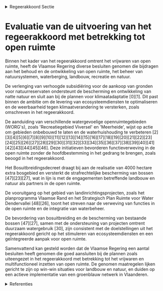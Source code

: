 

<details>
        <summary>Regeerakkoord Sectie </summary>
        <p>2.2.2.5 Open ruimte We vrijwaren maximaal de open ruimte. We voorzien in de open ruimte de nodige plaats voor o.a. natuursystemen, klimaatmi-tigatie- en adaptatie, waterberging, land-bouw, recreatie en ontspanning. We verweven dit multifunctioneel waar het kan, zonder de hoofdbestemming in het gedrang te brengen en scheiden (o.a. grootschalige professionele landbouw, grote eenheden kwetsbare natuur) waar het moet. Naast de strategische gebieden voor landbouw, natuur en water, omvat de open ruimte gebieden met multifunctioneel ingerichte en gebruikte landschappen. We voorzien een specifieke bestemming voor dergelijke vormen van functieverweving in de open ruimte. Ecosysteemdiensten7 en het fysisch systeem zijn structurerend voor keuzes in open ruimte functies. Landbouw en natuur zijn partners in de open ruimte. Via gebiedsgerichte coalities en een realisatiegerichte, geïntegreerde aanpak streven we bij de inrichting van de open ruimte maximaal naar win-wins voor landbouw en natuur. Hierbij zetten we bijkomend in op instrumenten zoals beheersovereenkomsten voor natuurbeheer en honoreren we inspanningen voor ecosys-teemdiensten. Landbouw benaderen we vanuit toege-voegde economische en maatschappelijke 7 Ecosysteemdiensten is een term die verwijst naar alle functies die ecosystemen vervullen ten bate van de mens: productie van zuurstof, beleving/ontspanning, bodemvruchtbaarheid, bestuiving, voedselproductie, waterberging, opslag van koolstof, houtproductie, waterzuivering. Elk landgebruik vervult één of meerdere functies. Bij de inrichting van de open ruimte streven we er naar om de levering van ecosysteemdiensten te optimaliseren. Bv. landgebruik in valleien integraal bekijken zodanig dat waterberging en -zuivering er optimaal benut worden. Fysisch systeem = geheel van reliëf, bodem, ondergrond, oppervlakte- en grondwater-systeem, klimaat meerwaarde. We maken een ruimtelijke differentiatie van agrarische activiteiten met oog op een duurzame afstemming met de omgeving. We voeren een uitdoofbeleid landbouwge-bruik in zones bestemd voor natuurreali-satie, zo nodig met flankerende maatre-gelen. Landbouwactiviteiten die bijdragen tot natuurbeheer kunnen behouden blijven en moedigen we verder aan. Robuuste natuur-, bos- en valleigebieden vormen de ruggengraat van een ruimer, functioneel groenblauw netwerk, dat zich doorheen de open ruimte uitstrekt tot in het centrum van dorpen en steden. Wemaken actief werk van de structurele implementatie van dit netwerk in Vlaanderen. We creëren zowel onder- als bovengronds meer ruimte voor water. Beek- en rivierval-leien richten we in vanuit een integrale benadering, waarbij waterbeheer, klimaat-buffering, koolstofopslag en biodiversiteit centraal staan. </p>
        </details> 

# Evaluatie van de uitvoering van het regeerakkoord met betrekking tot open ruimte

Binnen het kader van het regeerakkoord omtrent het vrijwaren van open ruimte, heeft de Vlaamse Regering diverse besluiten genomen die bijdragen aan het behoud en de ontwikkeling van open ruimte, het beheer van natuursystemen, waterberging, landbouw, recreatie en natuur. 

De verlenging van verhoogde subsidiëring voor de aankoop van gronden voor natuurreservaten ondersteunt de bescherming en ontwikkeling van natte natuur en sluit aan bij de plannen voor klimaatadaptatie \[0\]\[1\]. Dit past binnen de ambitie om de levering van ecosysteemdiensten te optimaliseren en de weerbaarheid tegen klimaatverandering te versterken, zoals omschreven in het regeerakkoord.

De aanduiding van verschillende watergevoelige openruimtegebieden (WORG's), zoals 'Recreatiegebied Viversel' en 'Meerheide', wijst op actie om gebieden onbebouwd te laten en de waterhuishouding te verbeteren \[2\]\[3\]\[4\]\[5\]\[6\]\[7\]\[8\]\[9\]\[10\]\[11\]\[12\]\[13\]\[14\]\[15\]\[16\]\[17\]\[18\]\[19\]\[20\]\[21\]\[22\]\[23\]\[24\]\[25\]\[26\]\[27\]\[28\]\[29\]\[30\]\[31\]\[32\]\[33\]\[34\]\[35\]\[36\]\[37\]\[38\]\[39\]\[40\]\[41\]\[42\]\[43\]\[44\]\[45\]\[46\]. Deze initiatieven bevorderen functieverweving in de open ruimte zonder de hoofdbestemming in het gedrang te brengen, zoals beoogd in het regeerakkoord.

Het Bosuitbreidingsdecreet draagt bij aan de realisatie van 4000 hectare extra bosgebied en versterkt de strafrechtelijke bescherming van bossen \[47\]\[23\]\[27\], wat in lijn is met de engagementen betreffende landbouw en natuur als partners in de open ruimte.

De vooruitgang op het gebied van landinrichtingsprojecten, zoals het planprogramma Vlaamse Rand en het Strategisch Plan Ruimte voor Water Dendervallei \[48\]\[26\], toont het streven naar de verweving van functies in de open ruimte en de integratie van waterbeheer.

De bevordering van bosuitbreiding en de bescherming van bestaande bossen \[47\]\[27\], samen met de ondersteuning van projecten omtrent duurzaam watergebruik \[30\], zijn consistent met de doelstellingen uit het regeerakkoord gericht op het stimuleren van ecosysteemdiensten en een geïntegreerde aanpak voor open ruimte.

Samenvattend kan gesteld worden dat de Vlaamse Regering een aantal besluiten heeft genomen die goed aansluiten bij de plannen zoals uiteengezet in het regeerakkoord met betrekking tot het vrijwaren en multifunctioneel inzetten van open ruimte. De genomen maatregelen lijken gericht te zijn op win-win situaties voor landbouw en natuur, en duiden op een actieve implementatie van een groenblauw netwerk in Vlaanderen.

<details>
        <summary> Referenties</summary>
        **[\[0\]](http://themis.vlaanderen.be/id/nieuwsbericht/641189663335D329E25ECD67)** : **(2023-03-17)** Verlenging verhoogde subsidiëring van planning, ontwikkeling en uitvoering van geïntegreerd natuurbeheer Voorontwerp van besluit van de Vlaamse Regering tot wijziging van het besluit van de Vlaamse Re... 

**[\[1\]](http://themis.vlaanderen.be/id/nieuwsbericht/649AA07E2D77B42474D4E7D9)** : **(2023-06-30)** Verlenging verhoogde subsidiëring van planning, ontwikkeling en uitvoering van geïntegreerd natuurbeheer Ontwerpbesluit van de Vlaamse Regering tot wijziging van het besluit van de Vlaamse Regering va... 

**[\[2\]](http://themis.vlaanderen.be/id/nieuwsbericht/651ADD9851A2D987E57E30E8)** : **(2023-10-06)** Voorlopige aanduiding watergevoelig openruimtegebied ‘Recreatiegebied Viversel’ in Heusden-Zolder Ontwerpbesluit van de Vlaamse Regering houdende de voorlopige aanduiding van het watergevoelig openrui... 

**[\[3\]](http://themis.vlaanderen.be/id/nieuwsbericht/65781A37E2E2C9E5814C00F7)** : **(2023-12-15)** Voorlopige aanduiding watergevoelig openruimtegebied ‘Meerheide’ in Zoersel Ontwerpbesluit van de Vlaamse Regering houdende de voorlopige aanduiding van het watergevoelig openruimtegebied ‘Meerheide’ ... 

**[\[4\]](http://themis.vlaanderen.be/id/nieuwsbericht/64AE4EAF0592342F299DB99A)** : **(2023-07-14)** Voorlopige aanduiding watergevoelig openruimtegebied ‘Neerhoeve’ in Putte Ontwerpbesluit van de Vlaamse Regering houdende de voorlopige aanduiding van het watergevoelig openruimtegebied ‘Neerhoeve’ in... 

**[\[5\]](http://themis.vlaanderen.be/id/nieuwsbericht/657818E6E2E2C9E5814C00D8)** : **(2023-12-15)** Voorlopige aanduiding watergevoelig openruimtegebied ‘Zetten Zwanebeek’ in Schilde Ontwerpbesluit van de Vlaamse Regering houdende de voorlopige aanduiding van het watergevoelig openruimtegebied ‘Zett... 

**[\[6\]](http://themis.vlaanderen.be/id/nieuwsbericht/652663497FDB1A5D078286E8)** : **(2023-10-13)** Watergevoelig openruimtegebied ‘Industriegebied Heulestraat’ in Wevelgem Ontwerpbesluit van de Vlaamse Regering houdende de voorlopige aanduiding van het watergevoelig openruimtegebied ‘Industriegebie... 

**[\[7\]](http://themis.vlaanderen.be/id/nieuwsbericht/655CCCA2F639D27EAA9FE9D3)** : **(2023-11-23)** Voorlopige aanduiding watergevoelig openruimtegebied ‘Grote Heide’ in Beveren Ontwerpbesluit van de Vlaamse Regering houdende de voorlopige aanduiding van het watergevoelig openruimtegebied ‘Grote Hei... 

**[\[8\]](http://themis.vlaanderen.be/id/nieuwsbericht/64AE4E020592342F299DB997)** : **(2023-07-14)** Voorlopige aanduiding watergevoelig openruimtegebied ‘Winkelveld’ in Puurs- Sint-Amands Ontwerpbesluit van de Vlaamse Regering houdende de voorlopige aanduiding van het watergevoelig openruimtegebied ... 

**[\[9\]](http://themis.vlaanderen.be/id/nieuwsbericht/655CCDE5F639D27EAA9FE9D7)** : **(2023-11-23)** Voorlopige aanduiding watergevoelig openruimtegebied ‘Breeveld’ in Brakel Ontwerpbesluit van de Vlaamse Regering houdende de voorlopige aanduiding van het watergevoelig openruimtegebied ‘Breeveld’ in ... 

**[\[10\]](http://themis.vlaanderen.be/id/nieuwsbericht/652691317FDB1A5D0782872D)** : **(2023-10-13)** Voorlopige aanduiding watergevoelig openruimtegebied ‘Groene Meersen’ in Zedelgem Ontwerpbesluit van de Vlaamse Regering houdende de voorlopige aanduiding van het watergevoelig openruimtegebied ‘Groen... 

**[\[11\]](http://themis.vlaanderen.be/id/nieuwsbericht/651ADEBF51A2D987E57E30EA)** : **(2023-10-06)** Voorlopige aanduiding watergevoelig openruimtegebied ‘Koeweide Bolderberg’ in Heusden-Zolder en Hasselt Ontwerpbesluit van de Vlaamse Regering houdende de voorlopige aanduiding van het watergevoelig o... 

**[\[12\]](http://themis.vlaanderen.be/id/nieuwsbericht/655CD79FF639D27EAA9FE9E0)** : **(2023-11-23)** Voorlopige aanduiding watergevoelig openruimtegebied ‘Burchtdam’ in Ninove Ontwerpbesluit van de Vlaamse Regering houdende de voorlopige aanduiding van het watergevoelig openruimtegebied ‘Burchtdam’ i... 

**[\[13\]](http://themis.vlaanderen.be/id/nieuwsbericht/6577360EE2E2C9E5814BFA30)** : **(2023-12-15)** Voorlopige aanduiding watergevoelig openruimtegebied ‘Binnenheide’ in Herenthout Ontwerpbesluit van de Vlaamse Regering houdende de voorlopige aanduiding van het watergevoelig openruimtegebied ‘Binnen... 

**[\[14\]](http://themis.vlaanderen.be/id/nieuwsbrief-info/63A1B5F2DBF1CAE811022306)** : **(2022-12-23)** Vaststelling gewestelijk ruimtelijk uitvoeringsplan ‘Regionaalstedelijk gebied Mechelen’ Ontwerpbesluit van de Vlaamse Regering houdende de definitieve vaststelling van het van gewestelijk ruimtelijk ... 

**[\[15\]](http://themis.vlaanderen.be/id/nieuwsbericht/657734CBE2E2C9E5814BF9EE)** : **(2023-12-15)** Voorlopige aanduiding watergevoelig openruimtegebied ‘Broekstraat’ in Duffel Ontwerpbesluit van de Vlaamse Regering houdende de voorlopige aanduiding van het watergevoelig openruimtegebied ‘Broekstraa... 

**[\[16\]](http://themis.vlaanderen.be/id/nieuwsbericht/64AE4DB80592342F299DB996)** : **(2023-07-14)** Voorlopige aanduiding watergevoelig openruimtegebied 'Zenne Afleiding’ in Zemst Ontwerpbesluit van de Vlaamse Regering houdende de voorlopige aanduiding van het watergevoelig openruimtegebied 'Zenne A... 

**[\[17\]](http://themis.vlaanderen.be/id/nieuwsbericht/655CD9BDF639D27EAA9FE9E4)** : **(2023-11-23)** Voorlopige aanduiding watergevoelig openruimtegebied ‘Schapendries’ in Oudenaarde Ontwerpbesluit van de Vlaamse Regering houdende de voorlopige aanduiding van het watergevoelig openruimtegebied ‘Schap... 

**[\[18\]](http://themis.vlaanderen.be/id/nieuwsbericht/657734ACE2E2C9E5814BF9DF)** : **(2023-12-15)** Voorlopige aanduiding watergevoelig openruimtegebied ‘Leemputten’ in Berlaar Ontwerpbesluit van de Vlaamse Regering houdende de voorlopige aanduiding van het watergevoelig openruimtegebied ‘Leemputten... 

**[\[19\]](http://themis.vlaanderen.be/id/nieuwsbericht/655C82B2F639D27EAA9FE9C4)** : **(2023-11-23)** Voorlopige aanduiding watergevoelig openruimtegebied ‘Lot-Huizingen' in Beersel Ontwerpbesluit van de Vlaamse Regering houdende de voorlopige aanduiding van het watergevoelig openruimtegebied 'Lot-Hui... 

**[\[20\]](http://themis.vlaanderen.be/id/nieuwsbericht/657818CCE2E2C9E5814C00D7)** : **(2023-12-15)** Voorlopige aanduiding watergevoelig openruimtegebied ‘Schildestrand’ in Schilde Ontwerpbesluit van de Vlaamse Regering houdende de voorlopige aanduiding van het watergevoelig openruimtegebied ‘Schilde... 

**[\[21\]](http://themis.vlaanderen.be/id/nieuwsbericht/64520FFB878C11494CF541E4)** : **(2023-05-05)** Voorlopige aanduiding watergevoelig openruimtegebied ‘Burcht’ in Londerzeel Ontwerpbesluit van de Vlaamse Regering houdende de voorlopige aanduiding van het watergevoelig openruimtegebied ‘Burcht’ in ... 

**[\[22\]](http://themis.vlaanderen.be/id/nieuwsbrief-info/636B5B5D34B8770AF8FDE266)** : **(2022-11-10)** Vaststelling gewestelijk ruimtelijk uitvoeringsplan ‘Regionaalstedelijk gebied Mechelen’ Voorontwerp van besluit van de Vlaamse Regering houdende de definitieve vaststelling van het van gewestelijk ru... 

**[\[23\]](http://themis.vlaanderen.be/id/nieuwsbrief-info/620CCC2AD5F0FAFA87AFB007)** : **(2022-02-18)** Bosuitbreidingsdecreet Voorontwerp van decreet tot wijziging van het Wetboek van Strafvordering, het Veldwetboek van 7 oktober 1886, het Bosdecreet van 13 juni 1990, het decreet van 21 oktober 1997 be... 

**[\[24\]](http://themis.vlaanderen.be/id/nieuwsbericht/651D06D37FDB1A5D07827A63)** : **(2023-10-06)** Voorlopige aanduiding watergevoelig openruimtegebied ‘Kmo-zone Kikbeek’ in Maasmechelen Ontwerpbesluit van de Vlaamse Regering houdende de voorlopige aanduiding van het watergevoelig openruimtegebied ... 

**[\[25\]](http://themis.vlaanderen.be/id/nieuwsbericht/657818B2E2E2C9E5814C00D2)** : **(2023-12-15)** Voorlopige aanduiding watergevoelig openruimtegebied ‘Kotsbos’ in Schilde Ontwerpbesluit van de Vlaamse Regering houdende de voorlopige aanduiding van het watergevoelig openruimtegebied ‘Kotsbos’ in S... 

**[\[26\]](http://themis.vlaanderen.be/id/nieuwsbrief-info/60E46CC7364ED900080008AF)** : **(2021-07-09)** Actualisatienota planprogramma Vlaamse Rand: evaluatie en opstart fase 2   Drie lopende landinrichtingsprojecten en de groeiende vraag naar bescherming en versterking van de open ruimte in de Vlaamse ... 

**[\[27\]](http://themis.vlaanderen.be/id/nieuwsbrief-info/627B64971C4A193816C3100B)** : **(2022-05-13)** Bosuitbreidingsdecreet Ontwerpdecreet tot wijziging van het Wetboek van Strafvordering, het Veldwetboek van 7 oktober 1886, het Bosdecreet van 13 juni 1990, het decreet van 21 oktober 1997 betreffende... 

**[\[28\]](http://themis.vlaanderen.be/id/nieuwsbericht/655CD6A0F639D27EAA9FE9DE)** : **(2023-11-23)** Voorlopige aanduiding watergevoelig openruimtegebied ‘Lebbeke centrum’ in Lebbeke Ontwerpbesluit van de Vlaamse Regering houdende de voorlopige aanduiding van het watergevoelig openruimtegebied ‘Lebbe... 

**[\[29\]](http://themis.vlaanderen.be/id/nieuwsbericht/655CCD6FF639D27EAA9FE9D6)** : **(2023-11-23)** Voorlopige aanduiding watergevoelig openruimtegebied ‘Vrasene-Zuid’ in Beveren Ontwerpbesluit van de Vlaamse Regering houdende de voorlopige aanduiding van het watergevoelig openruimtegebied ‘Vrasene-... 

**[\[30\]](http://themis.vlaanderen.be/id/nieuwsbrief-info/63906495C2B90D4571CF76EF)** : **(2022-12-09)** Plan Vlaamse Veerkracht: subsidies duurzaam watergebruik en overheidsopdracht studie naar ‘Groenblauwe business modellen voor landbouwers’ A. Drie ontwerpbesluiten van de Vlaamse Regering B. Goedkeuri... 

**[\[31\]](http://themis.vlaanderen.be/id/nieuwsbericht/657736E5E2E2C9E5814BFA6A)** : **(2023-12-15)** Voorlopige aanduiding watergevoelig openruimtegebied ‘Beekstraat - Koningshooikt’ in Lier Ontwerpbesluit van de Vlaamse Regering houdende de voorlopige aanduiding van het watergevoelig openruimtegebie... 

**[\[32\]](http://themis.vlaanderen.be/id/nieuwsbericht/655CDA8BF639D27EAA9FE9E6)** : **(2023-11-23)** Voorlopige aanduiding watergevoelig openruimtegebied ‘Deurnemeers’ in Ronse Ontwerpbesluit van de Vlaamse Regering houdende de voorlopige aanduiding van het watergevoelig openruimtegebied ‘Deurnemeers... 

**[\[33\]](http://themis.vlaanderen.be/id/nieuwsbericht/65773683E2E2C9E5814BFA4B)** : **(2023-12-15)** Voorlopige aanduiding watergevoelig openruimtegebied ‘Leeg-Rietbeemden Laarsebeek’ in Brasschaat en Schoten Ontwerpbesluit van de Vlaamse Regering houdende de voorlopige aanduiding van het watergevoel... 

**[\[34\]](http://themis.vlaanderen.be/id/nieuwsbericht/655DAB4CF639D27EAA9FE9FE)** : **(2023-11-23)** Voorlopige aanduiding watergevoelig openruimtegebied ‘Zuidlaan’ in Wetteren Ontwerpbesluit van de Vlaamse Regering houdende de voorlopige aanduiding van het watergevoelig openruimtegebied ‘Zuidlaan’ i... 

**[\[35\]](http://themis.vlaanderen.be/id/nieuwsbericht/64423224CA1CB15B58CF491E)** : **(2023-04-21)** Vlaams standpunt Natuurherstelwet 

**[\[36\]](http://themis.vlaanderen.be/id/resource/abeee320-4925-11ec-94bb-99a9d1e168fe)** : **(2020-12-18)** Facultatieve projectsubsidie voor groenprojecten open ruimte in het Vlaams Strategisch Gebied Brussel Vijf ontwerpbesluiten van de Vlaamse Regering tot toekenning van een projectsubsidie voor het uitv... 

**[\[37\]](http://themis.vlaanderen.be/id/nieuwsbericht/64AE4FF00592342F299DB9A0)** : **(2023-07-14)** Voorlopige aanduiding watergevoelig openruimtegebied ‘De Roost’ in Laakdal Ontwerpbesluit van de Vlaamse Regering houdende de voorlopige aanduiding van het watergevoelig openruimtegebied ‘De Roost’ in... 

**[\[38\]](http://themis.vlaanderen.be/id/nieuwsbericht/651D08B77FDB1A5D07827A65)** : **(2023-10-06)** Voorlopige aanduiding watergevoelig openruimtegebied ‘WUG Neeroeteren’ in Maaseik Ontwerpbesluit van de Vlaamse Regering houdende de voorlopige aanduiding van het watergevoelig openruimtegebied ‘WUG N... 

**[\[39\]](http://themis.vlaanderen.be/id/nieuwsbericht/657819C8E2E2C9E5814C00EF)** : **(2023-12-15)** Voorlopige aanduiding watergevoelig openruimtegebied ‘Aa - Stadspark’ in Turnhout Ontwerpbesluit van de Vlaamse Regering houdende de voorlopige aanduiding van het watergevoelig openruimtegebied ‘Aa - ... 

**[\[40\]](http://themis.vlaanderen.be/id/nieuwsbrief-info/60929CB4364ED9000800001A)** : **(2021-05-07)** Opstart geïntegreerd planningsproces gewestelijk ruimtelijk uitvoeringsplan ‘Mondingsgebied Grote Nete’   De Vlaamse Regering keurt de startnota 'Mondingsgebied Grote Nete' goed. Daarmee wordt het geï... 

**[\[41\]](http://themis.vlaanderen.be/id/nieuwsbericht/64520800878C11494CF541D1)** : **(2023-05-05)** Voorlopige aanduiding watergevoelig openruimtegebied ‘De Leeuw’ in Wijnegem Ontwerpbesluit van de Vlaamse Regering houdende de voorlopige aanduiding van het watergevoelig openruimtegebied ‘De Leeuw’ i... 

**[\[42\]](http://themis.vlaanderen.be/id/nieuwsbericht/652692997FDB1A5D0782872F)** : **(2023-10-13)** Voorlopige aanduiding watergevoelig openruimtegebied ‘Sportterrein Rollegem’ in Kortrijk Ontwerpbesluit van de Vlaamse Regering houdende de voorlopige aanduiding van het watergevoelig openruimtegebied... 

**[\[43\]](http://themis.vlaanderen.be/id/resource/a8810c90-4925-11ec-94bb-99a9d1e168fe)** : **(2020-12-18)** Landinrichtingsproject Oudlandpolder fase 1 Ontwerpbesluit van de Vlaamse Regering tot goedkeuring en instelling van het landinrichtingsproject ‘Oudlandpolder Fase 1’  De Vlaamse Regering beslist tot ... 

**[\[44\]](http://themis.vlaanderen.be/id/nieuwsbericht/655CD826F639D27EAA9FE9E1)** : **(2023-11-23)** Voorlopige aanduiding watergevoelig openruimtegebied ‘Sint-Martensdries’ in Oosterzele Ontwerpbesluit van de Vlaamse Regering houdende de voorlopige aanduiding van het watergevoelig openruimtegebied ‘... 

**[\[45\]](http://themis.vlaanderen.be/id/nieuwsbericht/64520A9E878C11494CF541D6)** : **(2023-05-05)** Voorlopige aanduiding watergevoelig openruimtegebied ‘Universiteit Antwerpen’ in Antwerpen en Edegem Ontwerpbesluit van de Vlaamse Regering houdende de voorlopige aanduiding van het watergevoelig open... 

**[\[46\]](http://themis.vlaanderen.be/id/nieuwsbericht/65773463E2E2C9E5814BF9CE)** : **(2023-12-15)** Voorlopige aanduiding watergevoelig openruimtegebied ‘Ebroek’ in Berlaar Ontwerpbesluit van de Vlaamse Regering houdende de voorlopige aanduiding van het watergevoelig openruimtegebied ‘Ebroek’ in Ber... 

**[\[47\]](http://themis.vlaanderen.be/id/nieuwsbrief-info/60F5CEC6364ED9000800001E)** : **(2021-07-19)** Bosuitbreidingsdecreet Voorontwerp van decreet tot wijziging van het Wetboek van Strafvordering, het Veldwetboek van 7 oktober 1886, het Bosdecreet van 13 juni 1990, het decreet van 21 oktober 1997 be... 

**[\[48\]](http://themis.vlaanderen.be/id/nieuwsbericht/65563AF38265E66451D4CBDF)** : **(2023-11-17)** Voortgangsrapportage van het geïntegreerd planproces voor het Strategisch Plan Ruimte voor water Dendervallei en beslissingen m.b.t. het vervolgtraject en de uitvoering van het gebiedsprogramma   Het ... 
        </details> 

